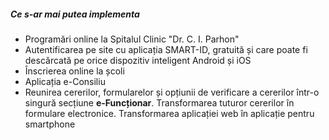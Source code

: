 ##### Ce s-ar mai putea implementa


* Programări online la Spitalul Clinic "Dr. C. I. Parhon"
* Autentificarea pe site cu aplicația SMART-ID, gratuită și care poate fi descărcată pe orice dispozitiv inteligent Android și iOS
* Înscrierea online la școli
* Aplicația e-Consiliu
* Reunirea cererilor, formularelor și opțiunii de verificare a cererilor într-o singură secțiune **e-Funcționar**. Transformarea tuturor cererilor în formulare electronice. Transformarea aplicației web în aplicație pentru smartphone

<!---
* Creșterea eficienței energetice și reducerea emisiilor de carbon, cu colaborarea activă a furnizorilor de utilități web în aplicație pentru smartphone
* Controlul iluminatului prin senzori de prezență
* Introducerea senzorilor de lumină
* Introducerea de contoare inteligente
* Dezvoltarea rețelelor inteligente, având componente inteligente, soluții hardware și software care să permită furnizarea de energie electrică pe bază de cerere și nevoi reale ale consumatorilor, facturări consumuri reale și implicarea consumatorilor să devină factori activi în conservarea energiei
* Soluții inteligente de depozitare a energiei
--->